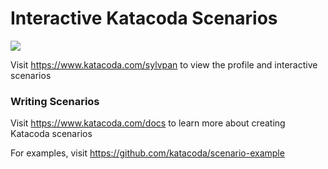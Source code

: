 # Interactive Katacoda Scenarios

[![](http://shields.katacoda.com/katacoda/sylvpan/count.svg)](https://www.katacoda.com/sylvpan "Get your profile on Katacoda.com")

Visit https://www.katacoda.com/sylvpan to view the profile and interactive scenarios

### Writing Scenarios
Visit https://www.katacoda.com/docs to learn more about creating Katacoda scenarios

For examples, visit https://github.com/katacoda/scenario-example
